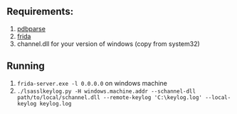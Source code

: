 ## Requirements:

1. [pdbparse](https://github.com/moyix/pdbparse/)
2. [frida](frida.re)
3. channel.dll for your version of windows (copy from system32)

## Running

1. `frida-server.exe -l 0.0.0.0` on windows machine
2. `./lsasslkeylog.py -H windows.machine.addr --schannel-dll path/to/local/schannel.dll --remote-keylog 'C:\keylog.log' --local-keylog keylog.log`
